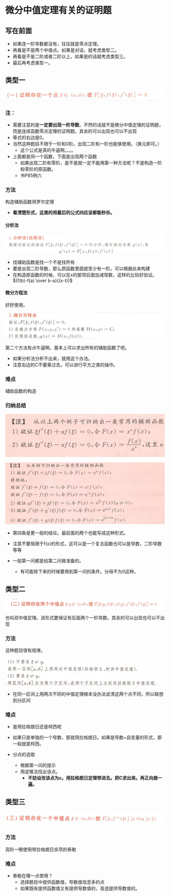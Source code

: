 # 微分中值定理有关的证明题

## 写在前面

+ 如果连一阶导数都没有，往往就是零点定理。
+ 再看是不是两个中值点。如果是对话，就考虑类型二。
+ 再看是不是二阶或者二阶以上，如果是的话就考虑类型三。
+ 最后再考虑类型一。



## 类型一

![image-20220923160329471](https://raw.githubusercontent.com/Alemdx/pic-bed/master/math3/image-20220923160329471.png)

### 注：

+ 需要注意的是**一定要出现一阶导数**。不然的话就不是微分中值定理的证明题，而是连续函数零点定理的证明题。其余的可以出现也可以不出现
+ 等式的右边是0。
+ 当然这种题目不限于一阶和0阶。出现二阶和一阶也能够使用。（换元即可。）
  + 这个公式是真的牛逼啊。。。。
+ 上面都是同一个函数，下面是出现两个函数
  + 如果出现二阶和零阶，是不是就一定不能用第一种方法呢？不是构造一阶和零阶的原函数。
  + 书P85例六

### 方法

构造辅助函数用罗尔定理

+ **看清楚形式，这类的用最后的公式四应该都能秒杀。**

#### 分析法

![image-20220923160747243](https://raw.githubusercontent.com/Alemdx/pic-bed/master/math3/image-20220923160747243.png)

+ 找辅助函数是找一个不是找所有
+ 要是出现二阶导数，那么原函数里面就至少有一阶。可以根据此来构建
+ 在构造原函数的时候，可以在x的那项后面加减常数，这样的比较好验证。${f(b)-f(a) \over b-a}{(x-t})$

#### 微分方程法

好好使用。

![image-20220923160802557](https://raw.githubusercontent.com/Alemdx/pic-bed/master/math3/image-20220923160802557.png)

第二个方法有点牛逼啊，基本上可以求出所有的辅助函数了吧。

+ 如果分析法分析不出来，就用这个办法。
+ 注意右边的C不要乘过去。可以进行平方之类的操作。

### 难点

辅助函数的构造

### 归纳总结

![image-20220923193221305](https://raw.githubusercontent.com/Alemdx/pic-bed/master/math3/image-20220923193221305.png)

![image-20220923193708199](https://raw.githubusercontent.com/Alemdx/pic-bed/master/math3/image-20220923193708199.png)

+ 第四条是更一般的结论。最前面的两个也能写成这种形式。

+ 注意不要局限于f(x)的形式，这可以是一个复合函数也可以是导数，二阶导数等等
+ 一般第一问都是给第二问做准备的。
  + 有可能除下来的时候要用到第一问的条件。分母不为0这种。

## 类型二

![image-20220923202142624](https://raw.githubusercontent.com/Alemdx/pic-bed/master/math3/image-20220923202142624.png)

也叫双中值定理。该形式要保证有后面两个一阶导数。其余的可以出现也可以不出现

### 方法

这种题目很有规律。

![image-20220923202344213](https://raw.githubusercontent.com/Alemdx/pic-bed/master/math3/image-20220923202344213.png)

+ 在同一区间上用两次不同的中值定理根本没办法说清这两个点不同，所以联想到分区间

### 难点

+  是用拉格朗日还是柯西呢
  + 如果只是单独的一个导数，那就用拉格朗日。如果是导数+自变量的形式，那一般就是柯西。

+ 分点的选取
  + 根据第一问的提示
  + 用逆推法找出该点。
    + **不妨设改该点为c。用拉格朗日定理带进去。把C求出来。再正向做一遍。**

## 类型三

![image-20220924135440762](https://raw.githubusercontent.com/Alemdx/pic-bed/master/math3/image-20220924135440762.png)

### 方法

高阶一眼使用带拉格朗日余项的泰勒

### 难点

+ 泰勒在哪一点使用？
  + 选择题目中提供函数值，导数值信息多的点
  + 如果既有提供函数值又有提供导数值的，首选提供导数值的。
